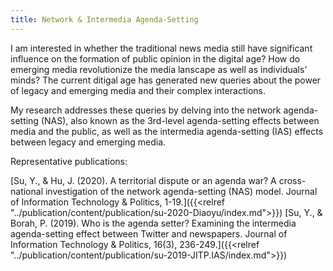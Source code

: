 ```yaml
---
title: Network & Intermedia Agenda-Setting
---
```

I am interested in whether the traditional news media still have significant influence on the formation of public opinion in the digital age? How do emerging media revolutionize the media lanscape as well as individuals’ minds? The current ditigal age has generated new queries about the power of legacy and emerging media and their complex interactions.

My research addresses these queries by delving into the network agenda-setting (NAS), also known as the 3rd-level agenda-setting effects between media and the public, as well as the intermedia agenda-setting (IAS) effects between legacy and emerging media.

Representative publications:

[Su, Y., & Hu, J. (2020). A territorial dispute or an agenda war? A cross-national investigation of the network agenda-setting (NAS) model. Journal of Information Technology & Politics, 1-19.]({{<relref "../publication/content/publication/su-2020-Diaoyu/index.md">}})
[Su, Y., & Borah, P. (2019). Who is the agenda setter? Examining the intermedia agenda-setting effect between Twitter and newspapers. Journal of Information Technology & Politics, 16(3), 236-249.]({{<relref "../publication/content/publication/su-2019-JITP.IAS/index.md">}})

